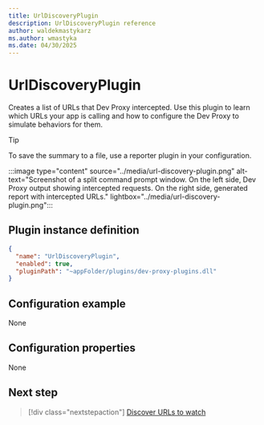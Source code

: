 ```yaml
---
title: UrlDiscoveryPlugin
description: UrlDiscoveryPlugin reference
author: waldekmastykarz
ms.author: wmastyka
ms.date: 04/30/2025
---
```


# UrlDiscoveryPlugin

Creates a list of URLs that Dev Proxy intercepted. Use this plugin to learn which URLs your app is calling and how to configure the Dev Proxy to simulate behaviors for them.

> [!TIP]
> To save the summary to a file, use a reporter plugin in your configuration.

:::image type="content" source="../media/url-discovery-plugin.png" alt-text="Screenshot of a split command prompt window. On the left side, Dev Proxy output showing intercepted requests. On the right side, generated report with intercepted URLs." lightbox="../media/url-discovery-plugin.png":::

## Plugin instance definition

```json
{
  "name": "UrlDiscoveryPlugin",
  "enabled": true,
  "pluginPath": "~appFolder/plugins/dev-proxy-plugins.dll"
}
```

## Configuration example

None

## Configuration properties

None

## Next step

> [!div class="nextstepaction"]
> [Discover URLs to watch](../how-to/discover-urls-watch.md)
